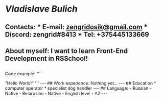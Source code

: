 ###
*Vladislave Bulich*
===
##
Contacts:
    * E-mail: zengridosik@gmail.com
    * Discord: zengrid#8413
    * Tel: +375445133669
---
##
About myself: I want to learn Front-End Development in RSSchool!
---
##
Code example:
'''
<html>
<head>
	<title>Заголовок</title>
</head>
<body>
	"Hello World!"
</body>
</html>
'''
---
##
Work experience:
Nothing yet…
---
##
Education
* computer operator
* specialist dog handler
---
##
Language:
- Russian - Native
- Belarusian - Native
- English level - A2
---
